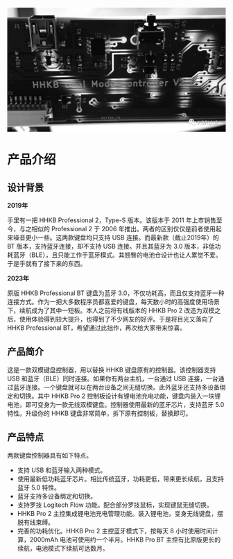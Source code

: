 ![HHKB Dual Mode Controller](../images/hhkb_black.jpeg)
# 产品介绍

## 设计背景
**2019年**

手里有一把 HHKB Professional 2，Type-S 版本。该版本于 2011 年上市销售至今，与之相似的 Professional 2 于 2006 年推出。两者的区别仅仅是前者使用起来噪音更小一些。这两款键盘均只支持 USB 连接。而最新款（截止2019年）的 BT 版本，支持蓝牙连接，却不支持 USB 连接。并且其蓝牙为 3.0 版本，非低功耗蓝牙（BLE），且只能工作于蓝牙模式。其翘臀的电池仓设计也让人累觉不爱。于是乎就有了接下来的东西。

**2023年**

原版 HHKB Professional BT 键盘为蓝牙 3.0，不仅功耗高，而且仅支持蓝牙一种连接方式。作为一把大多数程序员都喜爱的键盘，每天数小时的高强度使用场景下，续航成为了其中一短板。本人之前将有线版本的 HHKB Pro 2 改造为双模之后，使用体验得到较大提升，也得到了不少网友的好评。于是将目光又落向了 HHKB Professional BT，希望通过此拙作，再次给大家带来惊喜。

## 产品简介

这是一款双模键盘控制器，用以替换 HHKB 键盘原有的控制器。该控制器支持 USB 和蓝牙（BLE）同时连接。如果你有两台主机，一台通过 USB 连接，一台通过蓝牙连接。一个键盘就可以在两台设备之间无缝切换。此外蓝牙还支持多设备绑定和切换。其中 HHKB Pro 2 控制板设计有锂电池充电功能，键盘内装入一块锂电池，即可变身为一款无线双模键盘。控制器使用最新的蓝牙芯片，支持蓝牙 5.0 特性。升级你的 HHKB 键盘非常简单，拆下原有控制板，替换即可。

## 产品特点
两款键盘控制器具有如下特点。
* 支持 USB 和蓝牙输入两种模式。
* 使用最新低功耗蓝牙芯片。相比传统蓝牙，功耗更低，带来更长续航，且支持蓝牙 5.0 特性。
* 蓝牙支持多设备绑定和切换。
* 支持罗技 Logitech Flow 功能。配合部分罗技鼠标，实现键鼠无缝切换。
* HHKB Pro 2 主控集成锂电池充电管理功能。装入锂电池，变身无线键盘，摆脱有线束缚。
* 完善的功耗优化。HHKB Pro 2 主控蓝牙模式下，按每天 8 小时使用时间计算，2000mAh 电池可使用约一个半月。HHKB Pro BT 主控有比原版更长的续航，电池模式下续航可达数月。